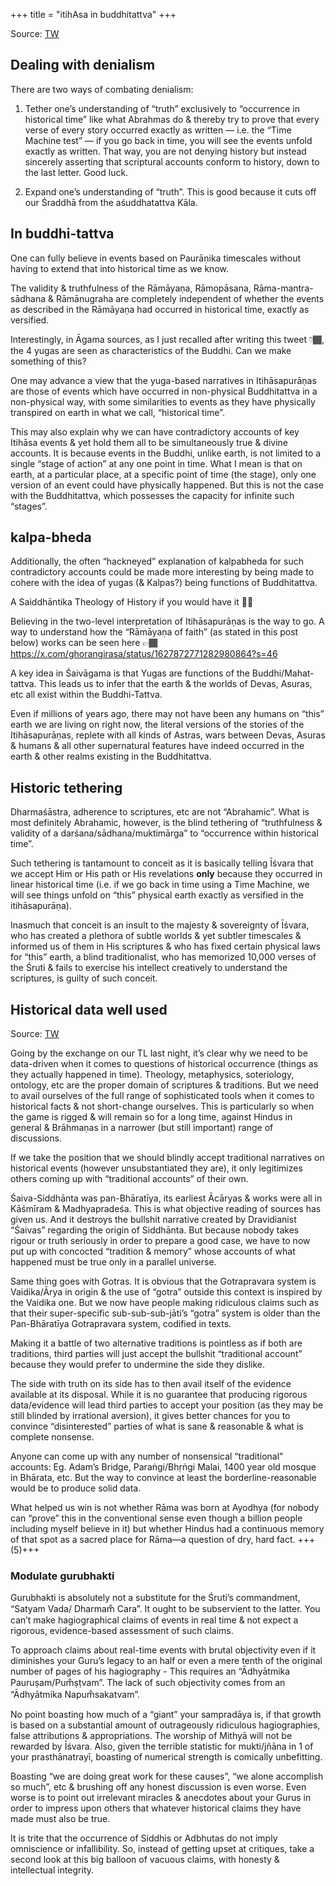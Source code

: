 +++
title = "itihAsa in buddhitattva"
+++

Source: [TW](https://unrollthread.com/t/1627872762978271233/)

## Dealing with denialism
There are two ways of combating denialism:

1. Tether one’s understanding of “truth” exclusively to “occurrence in historical time” like what Abrahmas do & thereby try to prove that every verse of every story occurred exactly as written — i.e. the “Time Machine test” — if you go back in time, you will see the events unfold exactly as written. That way, you are not denying history but instead sincerely asserting that scriptural accounts conform to history, down to the last letter. Good luck.

2. Expand one’s understanding of “truth”. This is good because it cuts off our Śraddhā from the aśuddhatattva Kāla.

## In buddhi-tattva
One can fully believe in events based on Paurāṇika timescales without having to extend that into historical time as we know.

The validity & truthfulness of the Rāmāyaṇa, Rāmopāsana, Rāma-mantra-sādhana & Rāmānugraha are completely independent of whether the events as described in the Rāmāyaṇa had occurred in historical time, exactly as versified.

Interestingly, in Āgama sources, as I just recalled after writing this tweet 👇🏾, the 4 yugas are seen as characteristics of the Buddhi. Can we make something of this? 

One may advance a view that the yuga-based narratives in Itihāsapurāṇas are those of events which have occurred in non-physical Buddhitattva in a non-physical way, with some similarities to events as they have physically transpired on earth in what we call, “historical time”.

This may also explain why we can have contradictory accounts of key Itihāsa events & yet hold them all to be simultaneously true & divine accounts. It is because events in the Buddhi, unlike earth, is not limited to a single “stage of action” at any one point in time. What I mean is that on earth, at a particular place, at a specific point of time (the stage), only one version of an event could have physically happened. But this is not the case with the Buddhitattva, which possesses the capacity for infinite such “stages”.

## kalpa-bheda
Additionally, the often “hackneyed” explanation of kalpabheda for such contradictory accounts could be made more interesting by being made to cohere with the idea of yugas (& Kalpas?) being functions of Buddhitattva.

A Saiddhāntika Theology of History if you would have it ☝🏾 

Believing in the two-level interpretation of Itihāsapurāṇas is the way to go. A way to understand how the “Rāmāyaṇa of faith” (as stated in this post below) works can be seen here 👉🏾https://x.com/ghorangirasa/status/1627872771282980864?s=46

A key idea in Śaivāgama is that Yugas are functions of the Buddhi/Mahat-tattva. This leads us to infer that the earth & the worlds of Devas, Asuras, etc all exist within the Buddhi-Tattva.

Even if millions of years ago,  there may not have been any humans on “this” earth we are living on right now, the literal versions of the stories of the Itihāsapurāṇas, replete with all kinds of Astras, wars between Devas, Asuras & humans & all other supernatural features have indeed occurred in the earth & other realms existing in the Buddhitattva.

## Historic tethering
Dharmaśāstra, adherence to scriptures, etc are not “Abrahamic”. What is most definitely Abrahamic, however, is the blind tethering of “truthfulness & validity of a darśana/sādhana/muktimārga” to “occurrence within historical time”. 

Such tethering is tantamount to conceit as it is basically telling Īśvara that we accept Him or His path or His revelations **only** because they occurred in linear historical time (i.e. if we go back in time using a Time Machine, we will see things unfold on “this” physical earth exactly as versified in the itihāsapurāṇa). 

Inasmuch that conceit is an insult to the majesty & sovereignty of Īśvara, who has created a plethora of subtle worlds & yet subtler timescales & informed us of them in His scriptures & who has fixed certain physical laws for “this” earth, a blind traditionalist, who has memorized 10,000 verses of the Śruti & fails to exercise his intellect creatively to understand the scriptures, is guilty of such conceit.

## Historical data well used
Source: [TW](https://x.com/GhorAngirasa/status/1794596875179573309)

Going by the exchange on our TL last night, it’s clear why we need to be data-driven when it comes to questions of historical occurrence (things as they actually happened in time). Theology, metaphysics, soteriology, ontology, etc are the proper domain of scriptures & traditions. But we need to avail ourselves of the full range of sophisticated tools when it comes to historical facts & not short-change ourselves. This is particularly so when the game is rigged & will remain so for a long time, against Hindus in general & Brāhmaṇas in a narrower (but still important) range of discussions. 

If we take the position that we should blindly accept traditional narratives on historical events (however unsubstantiated they are), it only legitimizes others coming up with “traditional accounts” of their own.

Śaiva-Siddhānta was pan-Bhāratīya, its earliest Ācāryas & works were all in Kāśmīram & Madhyapradeśa. This is what objective reading of sources has given us. And it destroys the bullshit narrative created by Dravidianist “Śaivas” regarding the origin of Siddhānta. But because nobody takes rigour or truth seriously in order to prepare a good case, we have to now put up with concocted “tradition & memory” whose accounts of what happened must be true only in a parallel universe. 

Same thing goes with Gotras. It is obvious that the Gotrapravara system is Vaidika/Ārya in origin & the use of “gotra” outside this context is inspired by the Vaidika one. But we now have people making ridiculous claims such as that their super-specific sub-sub-sub-jāti’s “gotra” system is older than the Pan-Bhāratīya Gotrapravara system, codified in texts. 

Making it a battle of two alternative traditions is pointless as if both are traditions, third parties will just accept the bullshit “traditional account” because they would prefer to undermine the side they dislike. 

The side with truth on its side has to then avail itself of the evidence available at its disposal. While it is no guarantee that producing rigorous data/evidence will lead third parties to accept your position (as they may be still blinded by irrational aversion), it gives better chances for you to convince “disinterested” parties of what is sane & reasonable & what is complete nonsense. 

Anyone can come up with any number of nonsensical “traditional” accounts: Eg. Adam’s Bridge, Paraṅgi/Bhṛṅgi Malai, 1400 year old mosque in Bhārata, etc. But the way to convince at least the borderline-reasonable would be to produce solid data.

What helped us win is not whether Rāma was born at Ayodhya (for nobody can “prove” this in the conventional sense even though a billion people including myself believe in it) but whether Hindus had a continuous memory of that spot as a sacred place for Rāma—a question of dry, hard fact. +++(5)+++

### Modulate gurubhakti
Gurubhakti is absolutely not a substitute for the Śruti’s commandment, “Satyam Vada/ Dharmam̐ Cara”. It ought to be subservient to the latter. You can’t make hagiographical claims of events in real time & not expect a rigorous, evidence-based assessment of such claims. 

To approach claims about real-time events with brutal objectivity even if it diminishes your Guru’s legacy to an half or even a mere tenth of the original number of pages of his hagiography - This requires an “Ādhyātmika Pauruṣam/Pum̐ṣṭvam”. The lack of such objectivity comes from an “Ādhyātmika Napum̐sakatvam”. 

No point boasting how much of a “giant” your sampradāya is, if that growth is based on a substantial amount of outrageously ridiculous hagiographies, false attributions & appropriations. The worship of Mithyā will not be rewarded by Īśvara. Also, given the terrible statistic for mukti/jñāna in 1 of your prasthānatrayī, boasting of numerical strength is comically unbefitting.

Boasting “we are doing great work for these causes”, “we alone accomplish so much”, etc & brushing off any honest discussion is even worse. Even worse is to point out irrelevant miracles & anecdotes about your Gurus in order to impress upon others that whatever historical claims they have made must also be true.

It is trite that the occurrence of Siddhis or Adbhutas do not imply omniscience or infallibility. 
So, instead of getting upset at critiques, take a second look at this big balloon of vacuous claims, with honesty & intellectual integrity. 
